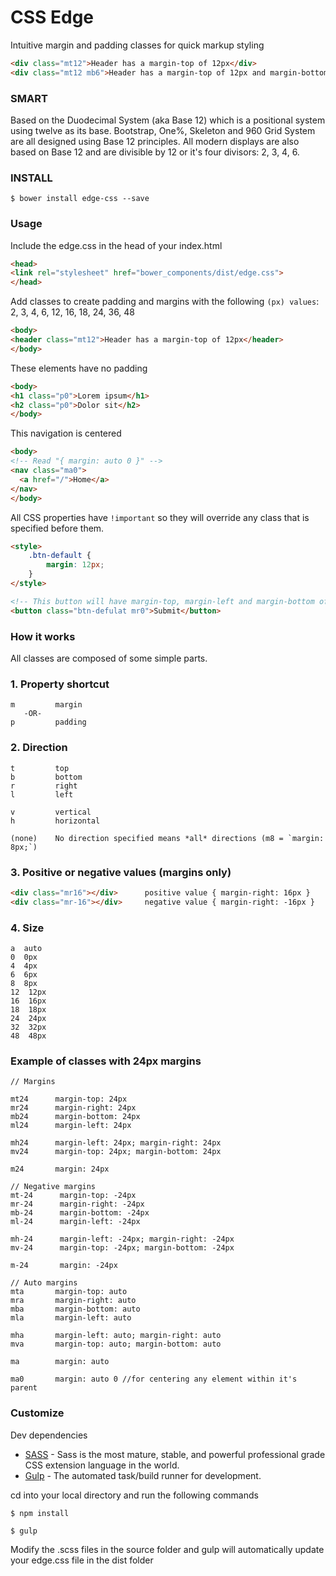 # CSS Edge
Intuitive margin and padding classes for quick markup styling
```html
<div class="mt12">Header has a margin-top of 12px</div>
<div class="mt12 mb6">Header has a margin-top of 12px and margin-bottom of 6px</div>
```

### SMART
Based on the Duodecimal System (aka Base 12) which is a positional system using twelve as its base. Bootstrap, One%, Skeleton and 960 Grid System are all designed using Base 12 principles. All modern displays are also based on Base 12 and are divisible by 12 or it's four divisors: 2, 3, 4, 6. 

### INSTALL
```shell
$ bower install edge-css --save
```

### Usage
Include the edge.css in the head of your index.html

```html
<head>
<link rel="stylesheet" href="bower_components/dist/edge.css">
</head>
```

Add classes to create padding and margins with the following `(px) values`: 2, 3, 4, 6, 12, 16, 18, 24, 36, 48

```html
<body>
<header class="mt12">Header has a margin-top of 12px</header>
</body>
```

These elements have no padding
```html
<body>
<h1 class="p0">Lorem ipsum</h1>
<h2 class="p0">Dolor sit</h2>
</body>
```

This navigation is centered
```html
<body>
<!-- Read "{ margin: auto 0 }" -->
<nav class="ma0">
  <a href="/">Home</a>
</nav>
</body>
```

All CSS properties have `!important` so they will override any class that is specified before them.


```html
<style>
    .btn-default {
        margin: 12px;
    }
</style>

<!-- This button will have margin-top, margin-left and margin-bottom of 12px and a margin-right of 0px; -->
<button class="btn-defulat mr0">Submit</button>
```

### How it works
All classes are composed of some simple parts.

### 1. Property shortcut
```
m         margin
   -OR-
p         padding
```


### 2. Direction
```
t         top
b         bottom
r         right
l         left

v         vertical
h         horizontal

(none)    No direction specified means *all* directions (m8 = `margin: 8px;`)

```

### 3. Positive or negative values (margins only)
```html
<div class="mr16"></div>      positive value { margin-right: 16px }
<div class="mr-16"></div>     negative value { margin-right: -16px }
```

### 4. Size
```
a  auto
0  0px             
4  4px 
6  6px 
8  8px 
12  12px
16  16px
18  18px
24  24px
32  32px
48  48px
```

### Example of classes with 24px margins

```
// Margins

mt24      margin-top: 24px
mr24      margin-right: 24px
mb24      margin-bottom: 24px
ml24      margin-left: 24px

mh24      margin-left: 24px; margin-right: 24px
mv24      margin-top: 24px; margin-bottom: 24px

m24       margin: 24px

// Negative margins
mt-24      margin-top: -24px
mr-24      margin-right: -24px
mb-24      margin-bottom: -24px
ml-24      margin-left: -24px

mh-24      margin-left: -24px; margin-right: -24px
mv-24      margin-top: -24px; margin-bottom: -24px

m-24       margin: -24px

// Auto margins
mta       margin-top: auto
mra       margin-right: auto
mba       margin-bottom: auto
mla       margin-left: auto

mha       margin-left: auto; margin-right: auto
mva       margin-top: auto; margin-bottom: auto

ma        margin: auto

ma0       margin: auto 0 //for centering any element within it's parent

```

### Customize
Dev dependencies
  * [SASS] - Sass is the most mature, stable, and powerful professional grade CSS extension language in the world.
  * [Gulp] - The automated task/build runner for development.
  
  cd into your local directory and run the following commands
```shell
$ npm install
```
```shell
$ gulp
```
Modify the .scss files in the source folder and gulp will automatically update your edge.css file in the dist folder

   [SASS]: <http://sass-lang.com/install>
   [Gulp]: <https://github.com/gulpjs/gulp/blob/master/docs/getting-started.md>

